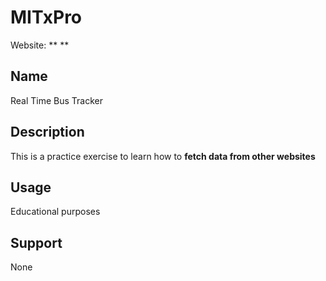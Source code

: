 # MITxPro
Website: ** **

## Name  
Real Time Bus Tracker

## Description  
This is a practice exercise to learn how to **fetch data from other websites**

## Usage
Educational purposes

## Support
None
